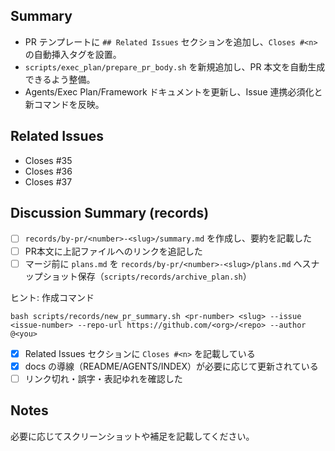 ## Summary
- PR テンプレートに `## Related Issues` セクションを追加し、`Closes #<n>` の自動挿入タグを設置。
- `scripts/exec_plan/prepare_pr_body.sh` を新規追加し、PR 本文を自動生成できるよう整備。
- Agents/Exec Plan/Framework ドキュメントを更新し、Issue 連携必須化と新コマンドを反映。

## Related Issues
<!-- 必須: 少なくとも1行の `Closes #<issue-number>` を記載。`scripts/exec_plan/prepare_pr_body.sh` が自動で更新します。 -->
<!-- autop:related-issues:start -->

- Closes #35
- Closes #36
- Closes #37
<!-- autop:related-issues:end -->
<!-- 追加の Issue がある場合は `- Relates to #<issue-number>` などを追記 -->

## Discussion Summary (records)
- [ ] `records/by-pr/<number>-<slug>/summary.md` を作成し、要約を記載した
- [ ] PR本文に上記ファイルへのリンクを追記した
- [ ] マージ前に `plans.md` を `records/by-pr/<number>-<slug>/plans.md` へスナップショット保存（`scripts/records/archive_plan.sh`）

ヒント: 作成コマンド
```
bash scripts/records/new_pr_summary.sh <pr-number> <slug> --issue <issue-number> --repo-url https://github.com/<org>/<repo> --author @<you>
```

- [x] Related Issues セクションに `Closes #<n>` を記載している
- [x] docs の導線（README/AGENTS/INDEX）が必要に応じて更新されている
- [ ] リンク切れ・誤字・表記ゆれを確認した

## Notes
必要に応じてスクリーンショットや補足を記載してください。
